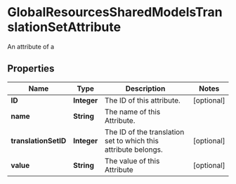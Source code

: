 

# GlobalResourcesSharedModelsTranslationSetAttribute

An attribute of a

## Properties

| Name | Type | Description | Notes |
|------------ | ------------- | ------------- | -------------|
|**ID** | **Integer** | The ID of this attribute. |  [optional] |
|**name** | **String** | The name of this Attribute. |  |
|**translationSetID** | **Integer** | The ID of the translation set to which this attribute belongs. |  [optional] |
|**value** | **String** | The value of this Attribute |  [optional] |



